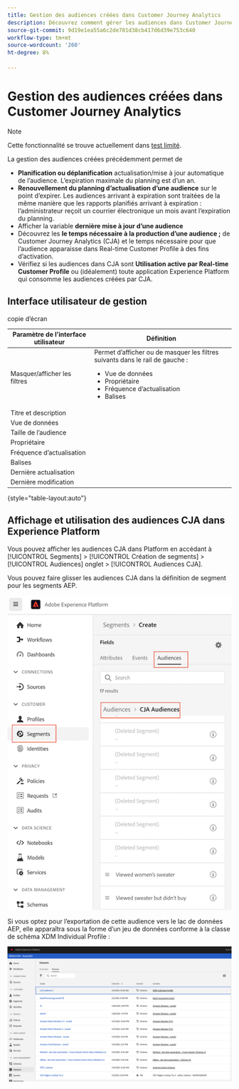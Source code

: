 ```yaml
---
title: Gestion des audiences créées dans Customer Journey Analytics
description: Découvrez comment gérer les audiences dans Customer Journey Analytics
source-git-commit: 9d19e1ea55a6c2de701d38cb417d6d39e753c640
workflow-type: tm+mt
source-wordcount: '260'
ht-degree: 8%

---
```



# Gestion des audiences créées dans Customer Journey Analytics

>[!NOTE]
>
>Cette fonctionnalité se trouve actuellement dans [test limité](/help/release-notes/releases.md).

La gestion des audiences créées précédemment permet de

* **Planification ou déplanification** actualisation/mise à jour automatique de l’audience. L’expiration maximale du planning est d’un an.
* **Renouvellement du planning d’actualisation d’une audience** sur le point d’expirer. Les audiences arrivant à expiration sont traitées de la même manière que les rapports planifiés arrivant à expiration : l’administrateur reçoit un courrier électronique un mois avant l’expiration du planning.
* Afficher la variable **dernière mise à jour d’une audience**
* Découvrez les **le temps nécessaire à la production d’une audience ;** de Customer Journey Analytics (CJA) et le temps nécessaire pour que l’audience apparaisse dans Real-time Customer Profile à des fins d’activation.
* Vérifiez si les audiences dans CJA sont **Utilisation active par Real-time Customer Profile** ou (idéalement) toute application Experience Platform qui consomme les audiences créées par CJA.

## Interface utilisateur de gestion

copie dʼécran

| Paramètre de l’interface utilisateur | Définition |
| --- | --- |
| Masquer/afficher les filtres | Permet d’afficher ou de masquer les filtres suivants dans le rail de gauche : <ul><li>Vue de données</li><li>Propriétaire</li><li>Fréquence d’actualisation</li><li>Balises</li></ul> |
| Titre et description |  |
| Vue de données |
| Taille de l’audience |  |
| Propriétaire |  |
| Fréquence d’actualisation |  |
| Balises |  |
| Dernière actualisation |  |
| Dernière modification |  |

{style=&quot;table-layout:auto&quot;}

## Affichage et utilisation des audiences CJA dans Experience Platform

Vous pouvez afficher les audiences CJA dans Platform en accédant à [!UICONTROL Segments] > [!UICONTROL Création de segments] > [!UICONTROL Audiences] onglet > [!UICONTROL Audiences CJA].

Vous pouvez faire glisser les audiences CJA dans la définition de segment pour les segments AEP.

![](assets/audiences-aep.png)

Si vous optez pour l’exportation de cette audience vers le lac de données AEP, elle apparaîtra sous la forme d’un jeu de données conforme à la classe de schéma XDM Individual Profile :

![](assets/aep-datalake.png)

